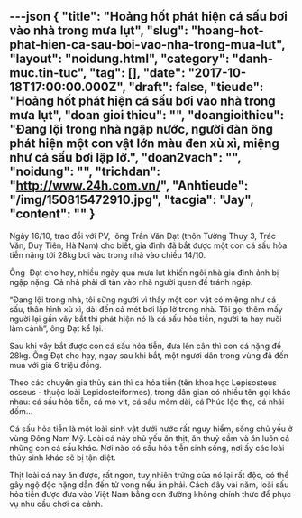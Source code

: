 ---json
{
    "title": "Hoảng hốt phát hiện cá sấu bơi vào nhà trong mưa lụt",
    "slug": "hoang-hot-phat-hien-ca-sau-boi-vao-nha-trong-mua-lut",
    "layout": "noidung.html",
    "category": "danh-muc.tin-tuc",
    "tag": [],
    "date": "2017-10-18T17:00:00.000Z",
    "draft": false,
    "tieude": "Hoảng hốt phát hiện cá sấu bơi vào nhà trong mưa lụt",
    "doan gioi thieu": "",
    "doangioithieu": "Đang lội trong nhà ngập nước, người đàn ông phát hiện một con vật lớn màu đen xù xì, miệng như cá sấu bơi lập lờ.",
    "doan2vach": "",
    "noidung": "",
    "trichdan": "http://www.24h.com.vn/",
    "Anhtieude": "/img/150815472910.jpg",
    "tacgia": "Jay",
    "__content__": ""
}
---
<p><span style="font-size:14px">Ng&agrave;y 16/10, trao đổi với PV, &nbsp;&ocirc;ng Trần Văn Đạt (th&ocirc;n Tường Thuy 3, Tr&aacute;c Văn, Duy Ti&ecirc;n, H&agrave; Nam) cho biết, gia đ&igrave;nh đ&atilde; bắt được một con c&aacute; sấu hỏa tiễn nặng tới 28kg bơi v&agrave;o trong nh&agrave; v&agrave;o chiều 14/10.</span></p>

<p><span style="font-size:14px">&Ocirc;ng &nbsp;Đạt cho hay, nhiều ng&agrave;y qua mưa lụt khiến ng&ocirc;i nh&agrave; gia đ&igrave;nh ảnh bị ngập nặng. Cả nh&agrave; phải di tản v&agrave;o nh&agrave; người quen đế tr&aacute;nh ngập.</span></p>

<p><span style="font-size:14px">&ldquo;Đang lội trong nh&agrave;, t&ocirc;i sững người v&igrave; thấy một con vật c&oacute; miệng như c&aacute; sấu, th&acirc;n h&igrave;nh x&ugrave; x&igrave;, d&agrave;i đến cả m&eacute;t bơi lập lờ trong nh&agrave;. T&ocirc;i gọi th&ecirc;m mấy người lại gần v&acirc;y bắt th&igrave; ph&aacute;t hiện n&oacute; l&agrave; c&aacute; sấu hỏa tiễn, người ta hay nu&ocirc;i l&agrave;m cảnh&rdquo;, &ocirc;ng Đạt kể lại.</span></p>

<p><span style="font-size:14px">Sau khi v&acirc;y bắt được con c&aacute; sấu hỏa tiễn, đưa l&ecirc;n c&acirc;n th&igrave; con c&aacute; nặng để 28kg. &Ocirc;ng Đạt cho hay, ngay sau khi bắt, một người d&acirc;n trong v&ugrave;ng đ&atilde; đến mua với gi&aacute; 6 triệu đồng.</span></p>

<p><span style="font-size:14px">Theo c&aacute;c chuy&ecirc;n gia thủy sản th&igrave; c&aacute; hỏa tiễn (t&ecirc;n khoa học Lepisosteus osseus - thuộc lo&agrave;i Lepidosteiformes), trong d&acirc;n gian c&oacute; nhiều t&ecirc;n gọi kh&aacute;c nhau: c&aacute; sấu hỏa tiễn, c&aacute; mỏ vịt, c&aacute; sấu m&otilde;m d&agrave;i, c&aacute; Ph&uacute;c lộc thọ, c&aacute; nh&aacute;i đốm...</span></p>

<p><span style="font-size:14px">C&aacute; sấu hỏa tiễn l&agrave; một lo&agrave;i sinh vật dưới nước rất nguy hiểm, sống chủ yếu ở v&ugrave;ng Đ&ocirc;ng Nam Mỹ. Lo&agrave;i c&aacute; n&agrave;y chủ yếu ăn thịt, ăn thuỷ cầm&nbsp;v&agrave; ăn lu&ocirc;n cả những con c&aacute; sấu kh&aacute;c. Nơi n&agrave;o c&oacute; sấu hỏa tiễn sinh sống, nơi ấy c&aacute;c lo&agrave;i thủy sinh kh&aacute;c sẽ bị tận diệt.</span></p>

<p><span style="font-size:14px">Thịt lo&agrave;i c&aacute; n&agrave;y ăn được, rất ngon, tuy nhi&ecirc;n trứng của n&oacute; lại rất độc, c&oacute; thể g&acirc;y ngộ độc nặng dẫn đến tử vong nếu ăn phải. C&aacute;ch đ&acirc;y v&agrave;i năm, lo&agrave;i sấu hỏa tiễn được đưa v&agrave;o Việt Nam bằng con đường kh&ocirc;ng ch&iacute;nh thức để phục vụ nhu cầu chơi c&aacute; cảnh.</span></p>
